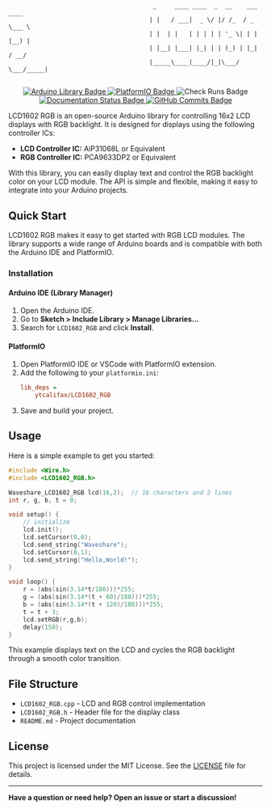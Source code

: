 # <div align="center">

```
                                        _     ____ ____  _  __    ___ ____  
                                       | |   / ___|  _ \/ |/ /_  / _ \___ \ 
                                       | |  | |   | | | | | '_ \| | | |__) |
                                       | |__| |___| |_| | | (_) | |_| / __/ 
                                       |_____\____|____/|_|\___/ \___/_____|
                                      
```

</div>

<p align="center">
  <a href="#">
    <img src="https://img.shields.io/badge/arduino-library-blue.svg" alt="Arduino Library Badge"/>
  </a>
  <a href="#">
    <img src="https://img.shields.io/badge/platformio-library-orange.svg" alt="PlatformIO Badge"/>
  </a>
  <img src="https://img.shields.io/github/check-runs/ytcalifax/LCD1602/master?logo=githubactions&logoColor=%23ffffff" alt="Check Runs Badge"/>
  <a href="#">
    <img src="https://img.shields.io/github/actions/workflow/status/ytcalifax/LCD1602/docs.yml?label=docs&logo=google%20docs&logoColor=%23efefef" alt="Documentation Status Badge"/>
  </a>
  <a href="#">
    <img src="https://img.shields.io/github/commits-since/ytcalifax/LCD1602/latest?color=yellow&logo=semanticrelease" alt="GitHub Commits Badge"/>
  </a>
</p>

LCD1602 RGB is an open-source Arduino library for controlling 16x2 LCD displays with RGB backlight. It is designed for displays using the following controller ICs:

- **LCD Controller IC:** AiP31068L or Equivalent
- **RGB Controller IC:** PCA9633DP2 or Equivalent

With this library, you can easily display text and control the RGB backlight color on your LCD module. The API is simple and flexible, making it easy to integrate into your Arduino projects.

## Quick Start

LCD1602 RGB makes it easy to get started with RGB LCD modules. The library supports a wide range of Arduino boards and is compatible with both the Arduino IDE and PlatformIO.

### Installation

#### Arduino IDE (Library Manager)
1. Open the Arduino IDE.
2. Go to **Sketch > Include Library > Manage Libraries...**
3. Search for `LCD1602_RGB` and click **Install**.

#### PlatformIO
1. Open PlatformIO IDE or VSCode with PlatformIO extension.
2. Add the following to your `platformio.ini`:
   ```ini
   lib_deps =
       ytcalifax/LCD1602_RGB
   ```
3. Save and build your project.

## Usage

Here is a simple example to get you started:

```cpp
#include <Wire.h>
#include <LCD1602_RGB.h>

Waveshare_LCD1602_RGB lcd(16,2);  // 16 characters and 2 lines
int r, g, b, t = 0;

void setup() {
    // initialize
    lcd.init();
    lcd.setCursor(0,0);
    lcd.send_string("Waveshare");
    lcd.setCursor(0,1);
    lcd.send_string("Hello,World!");
}

void loop() {
    r = (abs(sin(3.14*t/180)))*255;
    g = (abs(sin(3.14*(t + 60)/180)))*255;
    b = (abs(sin(3.14*(t + 120)/180)))*255;
    t = t + 3;
    lcd.setRGB(r,g,b);
    delay(150);
}
```

This example displays text on the LCD and cycles the RGB backlight through a smooth color transition.

## File Structure
- `LCD1602_RGB.cpp` - LCD and RGB control implementation
- `LCD1602_RGB.h`   - Header file for the display class
- `README.md`       - Project documentation

## License
This project is licensed under the MIT License. See the [LICENSE](LICENSE) file for details.

---

**Have a question or need help? Open an issue or start a discussion!**
